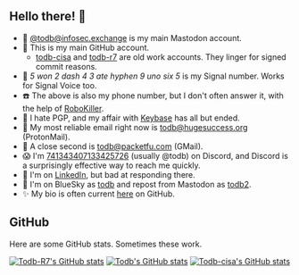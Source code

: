## Hello there! 👋

  - 🐘 [@todb@infosec.exchange](https://infosec.exchange/@todb) is my main Mastodon account.
  - 👾 This is my main GitHub account.
    - [todb-cisa](https://github.com/todb-cisa) and [todb-r7](https://github.com/todb/todb-r7) are old work accounts. They linger for signed commit reasons.
  - 💬 *5 won 2 dash 4 3 ate hyphen 9 uno six 5* is my Signal number. Works for Signal Voice too.
  - ☎️ The above is also my phone number, but I don't often answer it, with the help of [RoboKiller](https://www.robokiller.com/).
  - 🔐 I hate PGP, and my affair with [Keybase](https://keybase.io/todb) has all but ended.
  - 📧 My most reliable email right now is todb@hugesuccess.org (ProtonMail).
  - 📧 A close second is todb@packetfu.com (GMail).
  - 😱 I'm [741343407133425726](https://discordapp.com/users/741343407133425726) (usually @todb) on Discord, and Discord is a surprisingly effective way to reach me quickly.
  - 🤑 I'm on [LinkedIn](https://www.linkedin.com/in/todb/), but bad at responding there.
  - 🔵 I'm on BlueSky as [todb](https://bsky.app/profile/todb.hugesuccess.org) and repost from Mastodon as [todb2](https://bsky.app/profile/todb2.hugesuccess.org).
  - ✨ My bio is often current [here](https://gist.github.com/todb/469b745685131ed475b5050569532ea3) on GitHub.

## GitHub

Here are some GitHub stats. Sometimes these work.

[![Todb-R7's GitHub stats](https://github-readme-stats.vercel.app/api?username=todb-r7&custom_title=todb-r7's+overall+commits&show_icons=true&include_all_commits=true&rank_icon=percentile)](https://github.com/anuraghazra/github-readme-stats)
[![Todb's GitHub stats](https://github-readme-stats.vercel.app/api?username=todb&custom_title=todb's+commits+this+year&show_icons=true&rank_icon=percentile)](https://github.com/anuraghazra/github-readme-stats)
[![Todb-cisa's GitHub stats](https://github-readme-stats.vercel.app/api?username=todb-cisa&custom_title=todb-cisa's+commits+this+year&show_icons=true&rank_icon=percentile)](https://github.com/anuraghazra/github-readme-stats)
